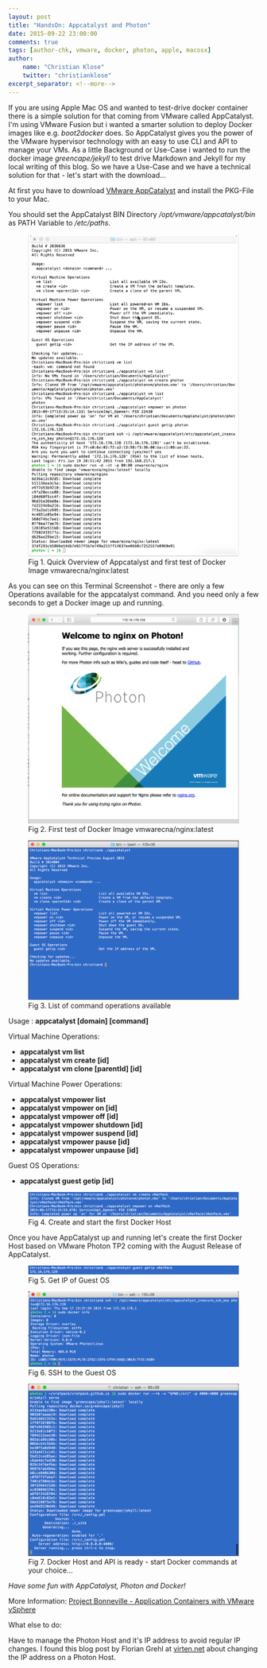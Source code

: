 ```yaml
---
layout: post
title: "HandsOn: Appcatalyst and Photon"
date: 2015-09-22 23:00:00
comments: true
tags: [author-chk, vmware, docker, photon, apple, macosx]
author:
    name: "Christian Klose"
    twitter: "christianklose"
excerpt_separator: <!--more-->
---
```


If you are using Apple Mac OS and wanted to test-drive docker container there is a simple solution for that coming from VMware called AppCatalyst. I'm using VMware Fusion but i wanted a smarter solution to deploy Docker images like e.g. *boot2docker* does. So AppCatalyst gives you the power of the VMware hypervisor technology with an easy to use CLI and API to manage your VMs. As a little Background or Use-Case i wanted to run the docker image *greencape/jekyll* to test drive Markdown and Jekyll for my local writing of this blog. So we have a Use-Case and we have a technical solution for that - let's start with the download...

<!--more-->


At first you have to download [VMware AppCatalyst](https://www.vmware.com/cloudnative/appcatalyst-download) and install the PKG-File to your Mac.

You should set the AppCatalyst BIN Directory */opt/vmware/appcatalyst/bin* as PATH Variable to */etc/paths*.

<figure>
  <img src="/assets/posts/2015-09-22-handson-appcatalyst-photon/appcatalyst00.png" >
  <figcaption>Fig 1. Quick Overview of Appcatalyst and first test of Docker Image vmwarecna/nginx:latest</figcaption>
</figure>

As you can see on this Terminal Screenshot - there are only a few Operations available for the appcatalyst command. And you need only a few seconds to get a Docker image up and running.

<figure>
  <img src="/assets/posts/2015-09-22-handson-appcatalyst-photon/appcatalyst01.png" >
  <figcaption>Fig 2. First test of Docker Image vmwarecna/nginx:latest</figcaption>
</figure>

<figure>
  <img src="/assets/posts/2015-09-22-handson-appcatalyst-photon/appcatalyst02.png" >
  <figcaption>Fig 3. List of command operations available</figcaption>
</figure>

Usage : **appcatalyst [domain] [command]**

Virtual Machine Operations:

- **appcatalyst vm list**
- **appcatalyst vm create [id]**
- **appcatalyst vm clone [parentId] [id]**

Virtual Machine Power Operations:

- **appcatalyst vmpower list**
- **appcatalyst vmpower on [id]**
- **appcatalyst vmpower off [id]**
- **appcatalyst vmpower shutdown [id]**
- **appcatalyst vmpower suspend [id]**
- **appcatalyst vmpower pause [id]**
- **appcatalyst vmpower unpause [id]**

Guest OS Operations:

- **appcatalyst guest getip [id]**

<figure>
  <img src="/assets/posts/2015-09-22-handson-appcatalyst-photon/appcatalyst03.png" >
  <figcaption>Fig 4. Create and start the first Docker Host</figcaption>
</figure>

Once you have AppCatalyst up and running let's create the first Docker Host based on VMware Photon TP2 coming with the August Release of AppCatalyst.

<figure>
  <img src="/assets/posts/2015-09-22-handson-appcatalyst-photon/appcatalyst04.png" >
  <figcaption>Fig 5. Get IP of Guest OS</figcaption>
</figure>


<figure>
  <img src="/assets/posts/2015-09-22-handson-appcatalyst-photon/appcatalyst05.png" >
  <figcaption>Fig 6. SSH to the Guest OS</figcaption>
</figure>

<figure>
  <img src="/assets/posts/2015-09-22-handson-appcatalyst-photon/appcatalyst06.png" >
  <figcaption>Fig 7. Docker Host and API is ready - start Docker commands at your choice...</figcaption>
</figure>

*Have some fun with AppCatalyst, Photon and Docker!*

More Information:
[Project Bonneville - Application Containers with VMware vSphere](https://www.youtube.com/watch?v=q0Xg7mVOO8o)


What else to do:

Have to manage the Photon Host and it's IP address to avoid regular IP changes. I found this blog post by Florian Grehl at [virten.net](http://www.virten.net/2015/04/basic-commands-for-vmware-photon-and-docker/) about changing the IP address on a Photon Host.
